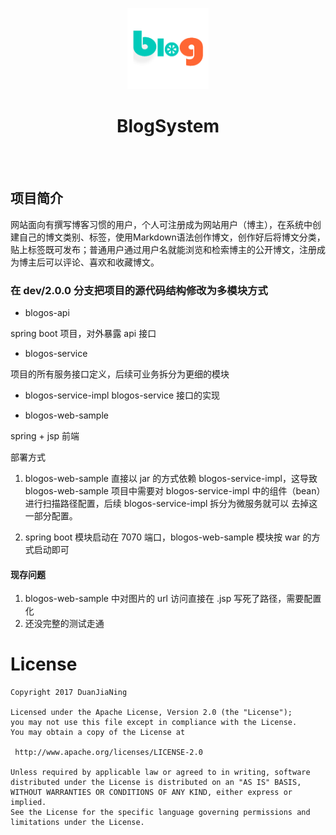 <p align="center">
	<img width="130px" src="https://raw.githubusercontent.com/DuanJiaNing/Pictures/master/BlogSystem/logo.png"/>
	<br/><h1 align="center">BlogSystem<br/></h1><br/><br/>
</p>

## 项目简介

网站面向有撰写博客习惯的用户，个人可注册成为网站用户（博主），在系统中创建自己的博文类别、标签，使用Markdown语法创作博文，创作好后将博文分类，贴上标签既可发布；普通用户通过用户名就能浏览和检索博主的公开博文，注册成为博主后可以评论、喜欢和收藏博文。

### 在 dev/2.0.0 分支把项目的源代码结构修改为多模块方式
- blogos-api

spring boot 项目，对外暴露 api 接口

- blogos-service

项目的所有服务接口定义，后续可业务拆分为更细的模块

- blogos-service-impl
blogos-service 接口的实现

- blogos-web-sample

spring + jsp 前端

部署方式
1. blogos-web-sample 直接以 jar 的方式依赖 blogos-service-impl，这导致 blogos-web-sample 项目中需要对
blogos-service-impl 中的组件（bean） 进行扫描路径配置，后续 blogos-service-impl 拆分为微服务就可以
去掉这一部分配置。

2. spring boot 模块启动在 7070 端口，blogos-web-sample 模块按 war 的方式启动即可

#### 现存问题
1. blogos-web-sample 中对图片的 url 访问直接在 .jsp 写死了路径，需要配置化
2. 还没完整的测试走通

License
============

    Copyright 2017 DuanJiaNing

	Licensed under the Apache License, Version 2.0 (the "License");
	you may not use this file except in compliance with the License.
	You may obtain a copy of the License at

     http://www.apache.org/licenses/LICENSE-2.0

	Unless required by applicable law or agreed to in writing, software
	distributed under the License is distributed on an "AS IS" BASIS,
	WITHOUT WARRANTIES OR CONDITIONS OF ANY KIND, either express or implied.
	See the License for the specific language governing permissions and
	limitations under the License.


